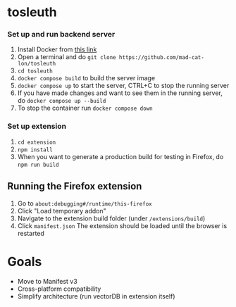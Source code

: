 # tosleuth

### Set up and run backend server

1. Install Docker from [this link](https://www.docker.com/products/docker-desktop/)
2. Open a terminal and do `git clone https://github.com/mad-cat-lon/tosleuth`
3. `cd tosleuth`
4. `docker compose build` to build the server image
5. `docker compose up` to start the server, CTRL+C to stop the running server
6. If you have made changes and want to see them in the running server, do `docker compose up --build`
7. To stop the container run `docker compose down`

### Set up extension
1. `cd extension`
2. `npm install`
3. When you want to generate a production build for testing in Firefox, do `npm run build`


## Running the Firefox extension 
1. Go to `about:debugging#/runtime/this-firefox`
2. Click "Load temporary addon"
3. Navigate to the extension build folder (under `/extensions/build`)
4. Click `manifest.json`
The extension should be loaded until the browser is restarted


# Goals
- Move to Manifest v3
- Cross-platform compatibility
- Simplify architecture (run vectorDB in extension itself)